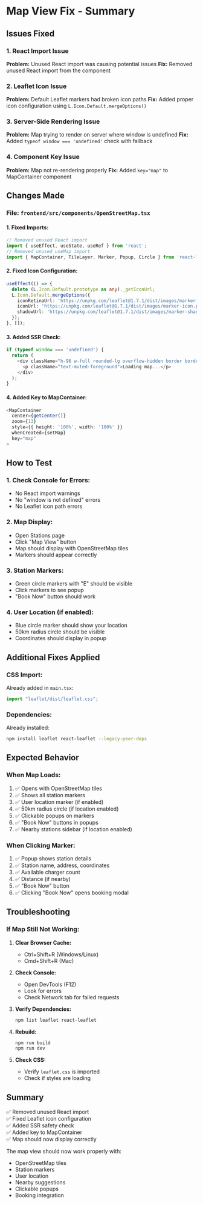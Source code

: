 # Map View Fix - Summary

## Issues Fixed

### 1. React Import Issue
**Problem:** Unused React import was causing potential issues
**Fix:** Removed unused React import from the component

### 2. Leaflet Icon Issue
**Problem:** Default Leaflet markers had broken icon paths
**Fix:** Added proper icon configuration using `L.Icon.Default.mergeOptions()`

### 3. Server-Side Rendering Issue
**Problem:** Map trying to render on server where window is undefined
**Fix:** Added `typeof window === 'undefined'` check with fallback

### 4. Component Key Issue
**Problem:** Map not re-rendering properly
**Fix:** Added `key="map"` to MapContainer component

## Changes Made

### File: `frontend/src/components/OpenStreetMap.tsx`

#### 1. Fixed Imports:
```typescript
// Removed unused React import
import { useEffect, useState, useRef } from 'react';
// Removed unused useMap import
import { MapContainer, TileLayer, Marker, Popup, Circle } from 'react-leaflet';
```

#### 2. Fixed Icon Configuration:
```typescript
useEffect(() => {
  delete (L.Icon.Default.prototype as any)._getIconUrl;
  L.Icon.Default.mergeOptions({
    iconRetinaUrl: 'https://unpkg.com/leaflet@1.7.1/dist/images/marker-icon-2x.png',
    iconUrl: 'https://unpkg.com/leaflet@1.7.1/dist/images/marker-icon.png',
    shadowUrl: 'https://unpkg.com/leaflet@1.7.1/dist/images/marker-shadow.png',
  });
}, []);
```

#### 3. Added SSR Check:
```typescript
if (typeof window === 'undefined') {
  return (
    <div className="h-96 w-full rounded-lg overflow-hidden border border-border flex items-center justify-center bg-muted">
      <p className="text-muted-foreground">Loading map...</p>
    </div>
  );
}
```

#### 4. Added Key to MapContainer:
```typescript
<MapContainer
  center={getCenter()}
  zoom={13}
  style={{ height: '100%', width: '100%' }}
  whenCreated={setMap}
  key="map"
>
```

## How to Test

### 1. Check Console for Errors:
- No React import warnings
- No "window is not defined" errors
- No Leaflet icon path errors

### 2. Map Display:
- Open Stations page
- Click "Map View" button
- Map should display with OpenStreetMap tiles
- Markers should appear correctly

### 3. Station Markers:
- Green circle markers with "E" should be visible
- Click markers to see popup
- "Book Now" button should work

### 4. User Location (if enabled):
- Blue circle marker should show your location
- 50km radius circle should be visible
- Coordinates should display in popup

## Additional Fixes Applied

### CSS Import:
Already added in `main.tsx`:
```typescript
import "leaflet/dist/leaflet.css";
```

### Dependencies:
Already installed:
```bash
npm install leaflet react-leaflet --legacy-peer-deps
```

## Expected Behavior

### When Map Loads:
1. ✅ Opens with OpenStreetMap tiles
2. ✅ Shows all station markers
3. ✅ User location marker (if enabled)
4. ✅ 50km radius circle (if location enabled)
5. ✅ Clickable popups on markers
6. ✅ "Book Now" buttons in popups
7. ✅ Nearby stations sidebar (if location enabled)

### When Clicking Marker:
1. ✅ Popup shows station details
2. ✅ Station name, address, coordinates
3. ✅ Available charger count
4. ✅ Distance (if nearby)
5. ✅ "Book Now" button
6. ✅ Clicking "Book Now" opens booking modal

## Troubleshooting

### If Map Still Not Working:

1. **Clear Browser Cache:**
   - Ctrl+Shift+R (Windows/Linux)
   - Cmd+Shift+R (Mac)

2. **Check Console:**
   - Open DevTools (F12)
   - Look for errors
   - Check Network tab for failed requests

3. **Verify Dependencies:**
   ```bash
   npm list leaflet react-leaflet
   ```

4. **Rebuild:**
   ```bash
   npm run build
   npm run dev
   ```

5. **Check CSS:**
   - Verify `leaflet.css` is imported
   - Check if styles are loading

## Summary

✅ Removed unused React import  
✅ Fixed Leaflet icon configuration  
✅ Added SSR safety check  
✅ Added key to MapContainer  
✅ Map should now display correctly  

The map view should now work properly with:
- OpenStreetMap tiles
- Station markers
- User location
- Nearby suggestions
- Clickable popups
- Booking integration

